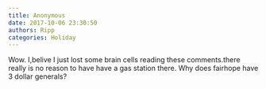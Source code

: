 ```yaml
---
title: Anonymous
date: 2017-10-06 23:30:50
authors: Ripp
categories: Holiday
---
```


 Wow. I,belive I just lost some brain cells reading these comments.there really is no reason to have have a gas station there. Why does fairhope have 3 dollar generals?